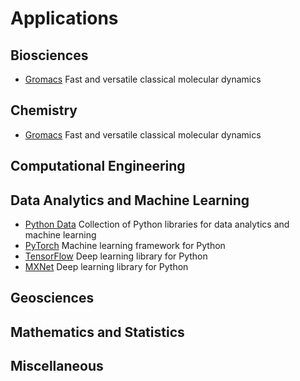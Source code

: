 <h1> Applications</h1>

## Biosciences

* [Gromacs](gromacs.md) Fast and versatile classical molecular dynamics

## Chemistry

* [Gromacs](gromacs.md) Fast and versatile classical molecular dynamics

## Computational Engineering

## Data Analytics and Machine Learning

* [Python Data](python-data.md) Collection of Python libraries for data analytics and machine learning
* [PyTorch](pytorch.md) Machine learning framework for Python
* [TensorFlow](tensorflow.md) Deep learning library for Python
* [MXNet](mxnet.md) Deep learning library for Python

## Geosciences

## Mathematics and Statistics

## Miscellaneous

